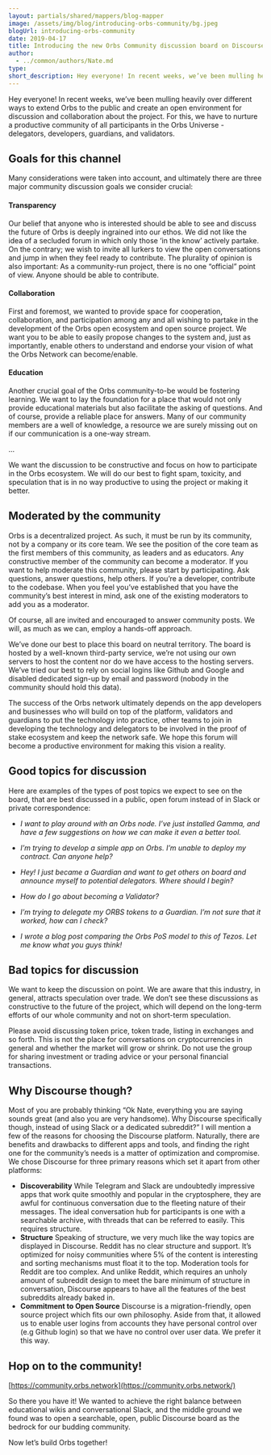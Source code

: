 ```yaml
---
layout: partials/shared/mappers/blog-mapper
image: /assets/img/blog/introducing-orbs-community/bg.jpeg
blogUrl: introducing-orbs-community
date: 2019-04-17
title: Introducing the new Orbs Community discussion board on Discourse
author:
  - ../common/authors/Nate.md
type:
short_description: Hey everyone! In recent weeks, we’ve been mulling heavily over different ways to extend Orbs to the public and create an open environment for discussion and collaboration about the project. For this, we have to nurture a productive community of all participants in the Orbs Universe - delegators, developers, guardians, and validators.
---
```


Hey everyone! In recent weeks, we’ve been mulling heavily over different ways to extend Orbs to the public and create an open environment for discussion and collaboration about the project. For this, we have to nurture a productive community of all participants in the Orbs Universe - delegators, developers, guardians, and validators.

## Goals for this channel

Many considerations were taken into account, and ultimately there are three major community discussion goals we consider crucial:

#### **Transparency**

Our belief that anyone who is interested should be able to see and discuss the future of Orbs is deeply ingrained into our ethos. We did not like the idea of a secluded forum in which only those ‘in the know’ actively partake. On the contrary; we wish to invite all lurkers to view the open conversations and jump in when they feel ready to contribute. The plurality of opinion is also important: As a community-run project, there is no one “official” point of view. Anyone should be able to contribute.

#### **Collaboration**

First and foremost, we wanted to provide space for cooperation, collaboration, and participation among any and all wishing to partake in the development of the Orbs open ecosystem and open source project. We want you to be able to easily propose changes to the system and, just as importantly, enable others to understand and endorse your vision of what the Orbs Network can become/enable.

#### **Education**

Another crucial goal of the Orbs community-to-be would be fostering learning. We want to lay the foundation for a place that would not only provide educational materials but also facilitate the asking of questions. And of course, provide a reliable place for answers. Many of our community members are a well of knowledge, a resource we are surely missing out on if our communication is a one-way stream.

...

We want the discussion to be constructive and focus on how to participate in the Orbs ecosystem. We will do our best to fight spam, toxicity, and speculation that is in no way productive to using the project or making it better.

## Moderated by the community

Orbs is a decentralized project. As such, it must be run by its community, not by a company or its core team. We see the position of the core team as the first members of this community, as leaders and as educators. Any constructive member of the community can become a moderator. If you want to help moderate this community, please start by participating. Ask questions, answer questions, help others. If you’re a developer, contribute to the codebase. When you feel you’ve established that you have the community’s best interest in mind, ask one of the existing moderators to add you as a moderator.

Of course, all are invited and encouraged to answer community posts. We will, as much as we can, employ a hands-off approach.

We’ve done our best to place this board on neutral territory. The board is hosted by a well-known third-party service, we’re not using our own servers to host the content nor do we have access to the hosting servers. We’ve tried our best to rely on social logins like Github and Google and disabled dedicated sign-up by email and password (nobody in the community should hold this data).

The success of the Orbs network ultimately depends on the app developers and businesses who will build on top of the platform, validators and guardians to put the technology into practice, other teams to join in developing the technology and delegators to be involved in the proof of stake ecosystem and keep the network safe. We hope this forum will become a productive environment for making this vision a reality.

## Good topics for discussion

Here are examples of the types of post topics we expect to see on the board, that are best discussed in a public, open forum instead of in Slack or private correspondence:

- _I want to play around with an Orbs node. I’ve just installed Gamma, and have a few suggestions on how we can make it even a better tool._

- _I’m trying to develop a simple app on Orbs. I’m unable to deploy my contract. Can anyone help?_

- _Hey! I just became a Guardian and want to get others on board and announce myself to potential delegators. Where should I begin?_

- _How do I go about becoming a Validator?_

- _I’m trying to delegate my ORBS tokens to a Guardian. I’m not sure that it worked, how can I check?_

- _I wrote a blog post comparing the Orbs PoS model to this of Tezos. Let me know what you guys think!_

## Bad topics for discussion

We want to keep the discussion on point. We are aware that this industry, in general, attracts speculation over trade. We don’t see these discussions as constructive to the future of the project, which will depend on the long-term efforts of our whole community and not on short-term speculation.

Please avoid discussing token price, token trade, listing in exchanges and so forth. This is not the place for conversations on cryptocurrencies in general and whether the market will grow or shrink. Do not use the group for sharing investment or trading advice or your personal financial transactions.

## Why Discourse though?

Most of you are probably thinking “Ok Nate, everything you are saying sounds great (and also you are very handsome). Why Discourse specifically though, instead of using Slack or a dedicated subreddit?” I will mention a few of the reasons for choosing the Discourse platform. Naturally, there are benefits and drawbacks to different apps and tools, and finding the right one for the community’s needs is a matter of optimization and compromise. We chose Discourse for three primary reasons which set it apart from other platforms:

- **Discoverability** While Telegram and Slack are undoubtedly impressive apps that work quite smoothly and popular in the cryptosphere, they are awful for continuous conversation due to the fleeting nature of their messages. The ideal conversation hub for participants is one with a searchable archive, with threads that can be referred to easily. This requires structure.
- **Structure** Speaking of structure, we very much like the way topics are displayed in Discourse. Reddit has no clear structure and support. It’s optimized for noisy communities where 5% of the content is interesting and sorting mechanisms must float it to the top. Moderation tools for Reddit are too complex. And unlike Reddit, which requires an unholy amount of subreddit design to meet the bare minimum of structure in conversation, Discourse appears to have all the features of the best subreddits already baked in.
- **Commitment to Open Source** Discourse is a migration-friendly, open source project which fits our own philosophy. Aside from that, it allowed us to enable user logins from accounts they have personal control over (e.g Github login) so that we have no control over user data. We prefer it this way.

## Hop on to the community!

[https://community.orbs.network](https://community.orbs.network/)

So there you have it! We wanted to achieve the right balance between educational wikis and conversational Slack, and the middle ground we found was to open a searchable, open, public Discourse board as the bedrock for our budding community.

Now let’s build Orbs together!
